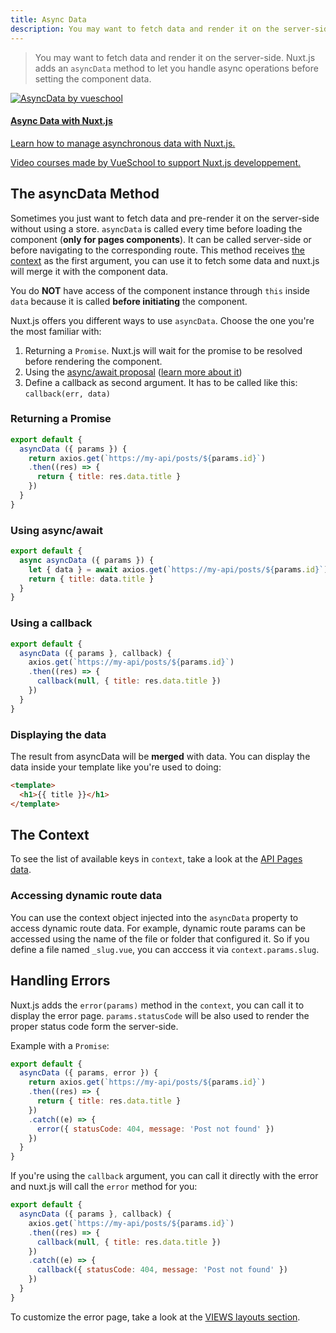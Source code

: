 ```yaml
---
title: Async Data
description: You may want to fetch data and render it on the server-side. Nuxt.js adds an `asyncData` method to let you handle async operations before setting the component data.
---
```


> You may want to fetch data and render it on the server-side.
Nuxt.js adds an `asyncData` method to let you handle async operations before setting the component data.

<div>
  <a href="http://vueschool.io/?friend=nuxt" target="_blank" class="Promote">
    <img src="/async-data-with-nuxtjs.png" srcset="/async-data-with-nuxtjs-2x.png 2x" alt="AsyncData by vueschool"/>
    <div class="Promote__Content">
      <h4 class="Promote__Content__Title">Async Data with Nuxt.js</h4>
      <p class="Promote__Content__Description">Learn how to manage asynchronous data with Nuxt.js.</p>
      <p class="Promote__Content__Signature">Video courses made by VueSchool to support Nuxt.js developpement.</p>
    </div>
  </a>
</div>

## The asyncData Method

Sometimes you just want to fetch data and pre-render it on the server-side without using a store.
`asyncData` is called every time before loading the component (**only for pages components**).
It can be called server-side or before navigating to the corresponding route.
This method receives [the context](/api#context) as the first argument, you can use it to fetch some data and nuxt.js will merge it with the component data.

<div class="Alert Alert--orange">

You do **NOT** have access of the component instance through `this` inside `data` because it is called **before initiating** the component.

</div>

Nuxt.js offers you different ways to use `asyncData`. Choose the one you're the most familiar with:

1. Returning a `Promise`. Nuxt.js will wait for the promise to be resolved before rendering the component.
2. Using the [async/await proposal](https://github.com/lukehoban/ecmascript-asyncawait) ([learn more about it](https://zeit.co/blog/async-and-await))
3. Define a callback as second argument. It has to be called like this: `callback(err, data)`

### Returning a Promise
```js
export default {
  asyncData ({ params }) {
    return axios.get(`https://my-api/posts/${params.id}`)
    .then((res) => {
      return { title: res.data.title }
    })
  }
}
```

### Using async/await
```js
export default {
  async asyncData ({ params }) {
    let { data } = await axios.get(`https://my-api/posts/${params.id}`)
    return { title: data.title }
  }
}
```

### Using a callback
```js
export default {
  asyncData ({ params }, callback) {
    axios.get(`https://my-api/posts/${params.id}`)
    .then((res) => {
      callback(null, { title: res.data.title })
    })
  }
}
```

### Displaying the data

The result from asyncData will be **merged** with data.
You can display the data inside your template like you're used to doing:

```html
<template>
  <h1>{{ title }}</h1>
</template>
```

## The Context

To see the list of available keys in `context`, take a look at the [API Pages data](/api).

### Accessing dynamic route data 

You can use the context object injected into the `asyncData` property to access dynamic route data. For example, dynamic route params can be accessed using the name of the file or folder that configured it. So if you define a file named `_slug.vue`, you can acccess it via `context.params.slug`.

## Handling Errors

Nuxt.js adds the `error(params)` method in the `context`, you can call it to display the error page. `params.statusCode` will be also used to render the proper status code form the server-side.

Example with a `Promise`:
```js
export default {
  asyncData ({ params, error }) {
    return axios.get(`https://my-api/posts/${params.id}`)
    .then((res) => {
      return { title: res.data.title }
    })
    .catch((e) => {
      error({ statusCode: 404, message: 'Post not found' })
    })
  }
}
```

If you're using the `callback` argument, you can call it directly with the error and nuxt.js will call the `error` method for you:
```js
export default {
  asyncData ({ params }, callback) {
    axios.get(`https://my-api/posts/${params.id}`)
    .then((res) => {
      callback(null, { title: res.data.title })
    })
    .catch((e) => {
      callback({ statusCode: 404, message: 'Post not found' })
    })
  }
}
```

To customize the error page, take a look at the [VIEWS layouts section](/guide/views#layouts).
